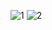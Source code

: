 ![1](https://github.com/abhishekv1000/Random-Password-Generator-/assets/114013340/f9b09693-8efe-441f-aac3-e70c11503538)
![2](https://github.com/abhishekv1000/Random-Password-Generator-/assets/114013340/e1ebf540-3dc4-4306-b7da-d2d826b6f3a5)
